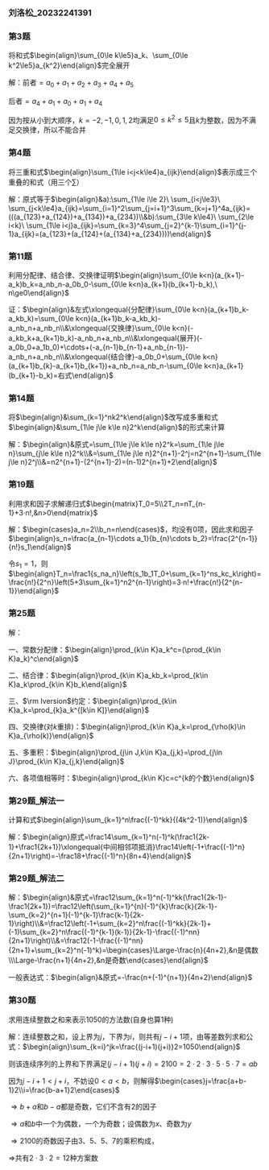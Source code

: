 ### 刘洛松_20232241391

### 第3题

将和式$\begin{align}\sum_{0\le k\le5}a_k、\sum_{0\le k^2\le5}a_{k^2}\end{align}$完全展开

解：前者$=a_{0}+a_{1}+a_2+a_3+a_4+a_5$

后者$=a_4+a_1+a_0+a_1+a_4$

因为按从小到大顺序，$k=-2,-1,0,1,2$均满足$0\le k^2\le 5$且$k$为整数，因为不满足交换律，所以不能合并

### 第4题

将三重和式$\begin{align}\sum_{1\le i<j<k\le4}a_{ijk}\end{align}$表示成三个重叠的和式（用三个$\sum$）

解：原式等于$\begin{align}&a):\sum_{1\le i\le 2}\ \sum_{i<j\le3}\ \sum_{j<k\le4}a_{ijk}=\sum_{i=1}^2\sum_{j=i+1}^3\sum_{k=j+1}^4a_{ijk}=(((a_{123}+a_{124})+a_{134})+a_{234})\\&b):\sum_{3\le k\le4}\ \sum_{2\le i<k}\ \sum_{1\le i<j}a_{ijk}=\sum_{k=3}^4\sum_{j=2}^{k-1}\sum_{i=1}^{j-1}a_{ijk}=(a_{123}+(a_{124}+(a_{134}+a_{234})))\end{align}$

### 第11题

利用分配律、结合律、交换律证明$\begin{align}\sum_{0\le k<n}(a_{k+1}-a_k)b_k=a_nb_n-a_0b_0-\sum_{0\le k<n}a_{k+1}(b_{k+1}-b_k),\ n\ge0\end{align}$

证：$\begin{align}&左式\xlongequal{分配律}\sum_{0\le k<n}(a_{k+1}b_k-a_kb_k)=\sum_{0\le k<n}(a_{k+1}b_k-a_kb_k)-a_nb_n+a_nb_n\\&\xlongequal{交换律}\sum_{0\le k<n}(-a_kb_k+a_{k+1}b_k)-a_nb_n+a_nb_n\\&\xlongequal{展开}(-a_0b_0+a_1b_0)+\cdots+(-a_{n-1}b_{n-1}+a_nb_{n-1})-a_nb_n+a_nb_n\\&\xlongequal{结合律}-a_0b_0+\sum_{0\le k<n}(a_{k+1}b_{k}-a_{k+1}b_{k+1})+a_nb_n=a_nb_n-\sum_{0\le k<n}a_{k+1}(b_{k+1}-b_k)=右式\end{align}$

### 第14题

将$\begin{align}&\sum_{k=1}^nk2^k\end{align}$改写成多重和式$\begin{align}&\sum_{1\le j\le k\le n}2^k\end{align}$的形式来计算

解：$\begin{align}&原式=\sum_{1\le j\le k\le n}2^k=\sum_{1\le j\le n}\sum_{j\le k\le n}2^k\\&=\sum_{1\le j\le n}2^{n+1}-2^j=n2^{n+1}-\sum_{1\le j\le n}2^j\\&=n2^{n+1}-(2^{n+1}-2)=(n-1)2^{n+1}+2\end{align}$

### 第19题

利用求和因子求解递归式$\begin{matrix}T_0=5\\2T_n=nT_{n-1}+3·n!,&n>0\end{matrix}$

解：$\begin{cases}a_n=2\\b_n=n\end{cases}$，均没有$0$项，因此求和因子$\begin{align}s_n=\frac{a_{n-1}\cdots a_1}{b_{n}\cdots b_2}=\frac{2^{n-1}}{n!}s_1\end{align}$

令$s_1=1$，则$\begin{align}T_n=\frac1{s_na_n}\left(s_1b_1T_0+\sum_{k=1}^ns_kc_k\right)=\frac{n!}{2^n}\left(5+3\sum_{k=1}^n2^{n-1}\right)=3·n!+\frac{n!}{2^{n-1}}\end{align}$

### 第25题

解：

一、常数分配律：$\begin{align}\prod_{k\in K}a_k^c=(\prod_{k\in K}a_k)^c\end{align}$

二、结合律：$\begin{align}\prod_{k\in K}a_kb_k=\prod_{k\in K}a_k\prod_{k\in K}b_k\end{align}$

三、$\rm Iversion$约定：$\begin{align}\prod_{k\in K}a_k=\prod_{k}a_k^{[k\in K]}\end{align}$

四、交换律(对$k$重排)：$\begin{align}\prod_{k\in K}a_k=\prod_{\rho(k)\in K}a_{\rho(k)}\end{align}$

五、多重积：$\begin{align}\prod_{j\in J,k\in K}a_{j,k}=\prod_{j\in J}\prod_{k\in K}a_{j,k}\end{align}$

六、各项值相等时：$\begin{align}\prod_{k\in K}c=c^{k的个数}\end{align}$

### 第29题_解法一

计算和式$\begin{align}\sum_{k=1}^n\frac{(-1)^kk}{(4k^2-1)}\end{align}$

解：$\begin{align}原式=\frac14\sum_{k=1}^n(-1)^k(\frac1{2k-1}+\frac1{2k+1})\xlongequal{中间相邻项抵消}\frac14\left(-1+\frac{(-1)^n}{2n+1}\right)=-\frac18+\frac{(-1)^n}{8n+4}\end{align}$

### 第29题_解法二

解：$\begin{align}&原式=\frac12\sum_{k=1}^n(-1)^kk(\frac1{2k-1}-\frac1{2k+1})=\frac12\left(\sum_{k=1}^{n}(-1)^{k}\frac{k}{2k-1}-\sum_{k=2}^{n+1}(-1)^{k-1}\frac{k-1}{2k-1}\right)\\&=\frac12\left(-1+\sum_{k=2}^n\frac{(-1)^kk}{2k-1}+(-1)\sum_{k=2}^n\frac{(-1)^{k-1}(k-1)}{2k-1}-\frac{(-1)^nn}{2n+1}\right)\\&=\frac12(-1-\frac{(-1)^nn}{2n+1}+\sum_{k=2}^n(-1)^k)=\begin{cases}\Large-\frac{n}{4n+2},&n是偶数\\\Large-\frac{n+1}{4n+2},&n是奇数\end{cases}\end{align}$

一般表达式：$\begin{align}&原式=-\frac{n+(-1)^{n+1}}{4n+2}\end{align}$

### 第30题

求用连续整数之和来表示1050的方法数(自身也算1种)

解：连续整数之和，设上界为$j$，下界为$i$，则共有$j-i+1$项，由等差数列求和公式：$\begin{align}\sum_{k=i}^jk=\frac{(j-i+1)(j+i)}2=1050\end{align}$

则该连续序列的上界和下界满足$(j-i+1)(j+i)=2100=2·2·3·5·5·7=ab$

因为$j-i+1<j+i$，不妨设$0<a<b$，则解得$\begin{cases}j=\frac{a+b-1}2\\i=\frac{b-a+1}2\end{cases}$

$\Rightarrow b+a$和$b-a$都是奇数，它们不含有$2$的因子

$\Rightarrow a$和$b$中一个为偶数，一个为奇数；设偶数为$x$、奇数为$y$

$\Rightarrow 2100$的奇数因子由$3、5、5、7$的乘积构成，

$\Rightarrow$共有$2·3·2=12$种方案数

